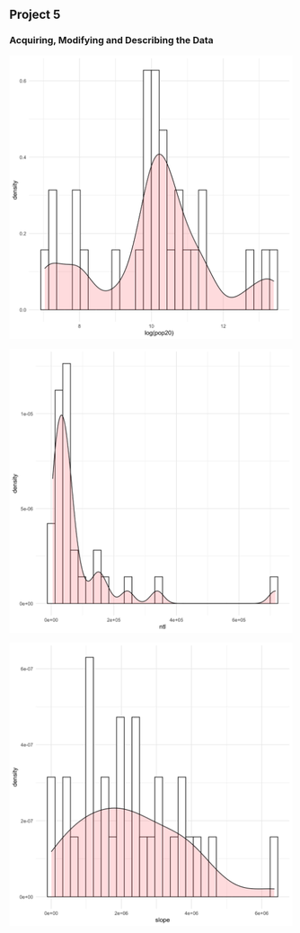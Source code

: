 ## Project 5
### Acquiring, Modifying and Describing the Data

![](P5P1P2.png)

![](P5P1P1.png)

![](P5P1P3.png)
